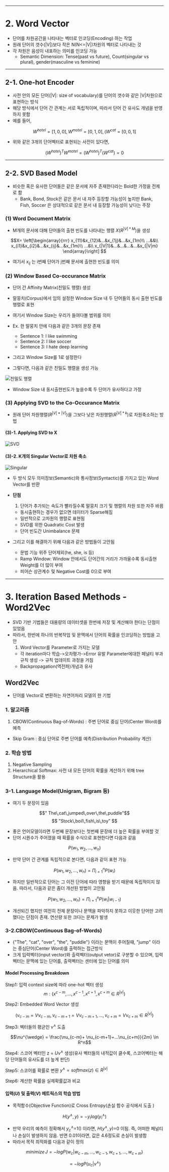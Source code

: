 
---

# 2. Word Vector

- 단어를 차원공간을 나타내는 벡터로 인코딩(Encoding) 하는 작업
- 원래 단어의 갯수(|V|)보다 작은 N(N<=|V|)차원의 벡터로 나타내는 것
- 각 차원은 음성이 내포하는 의미를 인코딩 가능
    - Semantic Dimension: Tense(past vs future), Count(singular vs plural), gender(masculine vs feminine)

---

## 2-1. One-hot Encoder

- 사전 안의 모든 단어(|V|: size of vocabulary)를 단어의 갯수와 같은 |V|차원으로 표현하는 방식
- 해당 방식에서 단어 간 관계는 서로 독립적이며, 따라서 단어 간 유사도 개념을 반영하지 못함
- 예를 들어, 

$$W^{hotel} = [1,0,0], W^{motel} = [0, 1, 0], (W^{cat} = [0, 0, 1]$$

- 위와 같은 3개의 단어벡터로 표현되는 사전이 있다면, 

$$ (W^{hotel})^{T}W^{motel} = (W^{hotel})^{T}(W^{cat})=0$$

---

## 2-2. SVD Based Model

- 비슷한 혹은 유사한 단어들은 같은 문서에 자주 존재한다라는 Bold한 가정을 전제로 함
    - Bank, Bond, Stock은 같은 문서 내 자주 등장할 가능성이 높지만 Bank, Fish, Soccer 은 상대적으로 같은 문서 내 등장할 가능성이 낮다는 주장

### (1) Word Document Matrix

- M개의 문서에 대해 단어들의 출현 빈도를 나타내는 행렬 $X (R^{|V|* M}$)을 생성

$$X=
\left[\begin{array}{rrr} 
x_{11}&x_{12}&...&x_{1j}&...&x_{1m}\\
...&&\\
x_{i1}&x_{i2}&...&x_{ij}&...&x_{1m}\\
...&\\
x_{|V|1}&...&...&...&...&x_{|V|m}
\end{array}\right]
$$


- 여기서 $x_{ij}$ 는 i번째 단어가 j번째 문서에 출현한 빈도를 의미

### (2) Window Based Co-occurance Matrix

- 단어 간 Affinity Matrix(친밀도 행렬) 생성
- 말뭉치(Corpus)에서 임의 설정한 Window Size 내 두 단어들의 동시 출현 빈도를 행렬로 표현
- 여기서 Window Size는 우리가 들여다볼 범위를 의미

- Ex. 한 말뭉치 안에 다음과 같은 3개의 문장 존재
    - Sentence 1: I like swimming
    - Sentence 2: I like soccer
    - Sentence 3: I hate deep learning
- 그리고 Window Size를 1로 설정한다

- 그렇다면, 다음과 같은 친밀도 행렬을 생성 가능

![친밀도 행렬](affinitymatrix.png)

- Window Size 내 동시출현빈도가 높을수록 두 단어가 유사하다고 가정

### (3) Applying SVD to the Co-Occurance Matrix

- 원래 단어 차원행렬($R^{|V|*|V|}$)을 그보다 낮은 차원행렬($R^{|V|*k}$)로 차원축소하는 방법

#### **(3)-1. Applying SVD to X**

![SVD](bySVD.jpg)

#### **(3)-2. K개의 Singular Vector로 차원 축소**

![Singular](bySingular.jpg)

- 두 방식 모두 의미정보(Semantic)와 통사정보(Syntactic)를 가지고 있는 Word Vector를 반환

- **단점**
    1. 단어가 추가되는 속도가 빨라질수록 말뭉치 크기 및 행렬의 차원 또한 자주 바뀜
    - 동시출현하는 경우가 없으면 데이터가 Sparse해짐
    - 일반적으로 고차원의 행렬로 표현됨
    - SVD를 위한 Quadratic Cost 발생
    - 단어 빈도간 Unimbalance 문제

- 그리고 이를 해결하기 위해 다음과 같은 방법들이 고안됨
    - 문법 기능 위주 단어제외(he, she, is 등)
    - Ramp Window: Window 안에서도 단어간의 거리가 가까울수록 동시출현 Weight를 더 많이 부여
    - 피어슨 상관계수 및 Negative Cost를 0으로 부여

---

# 3. Iteration Based Methods - Word2Vec

- SVD 기반 기법들은 대용량의 데이터셋을 한번에 저장 및 계산해야 한다는 단점이 있었음
- 따라서, 한번에 하나의 반복작업 및 문맥에서 단어의 확률을 인코딩하는 방법을 고안
    1. Word Vector를 Parameter로 가지는 모델
    - 각 iteration마다 학습->오차평가->Error 유발 Parameter에대한 페널티 부과 규칙 생성 -> 규칙 업데이트 과정을 거침
    - Backpropagation(역전파)개념과 유사

## Word2Vec

- 단어를 Vector로 변환하는 자연어처리 모델의 한 기법

### 1. 알고리즘

1. CBOW(Continuous Bag-of-Words) : 주변 단어로 중심 단어(Center Word)를 예측
- Skip Gram : 중심 단어로 주변 단어를 예측(Distribution Probability 계산)

### 2. 학습 방법

1. Negative Sampling
2. Hierarchical Softmax: 사전 내 모든 단어의 확률을 계산하기 위해 tree Structure을 활용

### 3-1. Language Model(Unigram, Bigram 등)

- 여기 두 문장이 있음

$$" The\,cat\,jumped\,over\,the\,puddle"$$
$$$$
$$ "Stock\,boil\,fish\,is\,toy" $$

- 좋은 언어모델이라면 두번째 문장보다는 첫번째 문장에 더 높은 확률을 부여할 것
- 단어 시퀀수가 주어졌을 때 확률을 수식으로 표현한다면 다음과 같음

$$
P(w_1, w_2, ..., w_n)
$$

- 만약 단어 간 관계를 독립적으로 본다면, 다음과 같이 표현 가능

$$P(w_1, w_2,..., w_n) = \Pi_{i=1}^{n}P(w_i) $$

- 하지만 일반적으로 단어는 그 이전 단어에 따라 영향을 받기 때문에 독립적이지 않음. 따라서, 다음과 같은 좀더 개선된 방법이 고안됨

$$P(w_1, w_2,..., w_n) = \Pi_{i=1}^{n}P(w_i|w_{i-1}) $$

- 개선되긴 했지만 여전히 전체 문장이나 문맥을 파악하지 못하고 이웃한 단어만 고려했다는 단점이 존재. 연산량 또한 크다는 문제가 발생

### 3-2.CBOW(Continuous Bag-of-Words)

- {"The", "cat", "over", "the", "puddle"} 이라는 문맥이 주어질때, "jump" 이라는 중심단어(Center Word)를 출력하는 접근방식
- 크게 입력벡터(input vector)와 출력벡터(output vetor)로 구분할 수 있으며, 입력벡터는 문맥에 있는 단어를, 출력벡터는 센터에 있는 단어를 의미

#### Model Processing Breakdown

Step1: 입력 context size에 따라 one-hot 벡터 생성
$$ m: (x^{c-m}, ..., x^{c-1}, x^{c+1}, x^{c+m} \in R^{|v|}) $$

Step2: Embedded Word Vector 생성

$$ (\nu_{c-m} = V\nu_{c-m}, \nu_{c-m+1} = V\nu_{c-m+1},..., \nu_{c+m} = V\nu_{c+m} \in R^{|v|}) $$

Step3: 벡터들의 평균인 $\nu^{\wedge}$ 도출

$$\nu^{\wedge} = \frac{\nu_{c-m}+ \nu_{c-m+1}+...\nu_{c+m}}{2m} \in R^n$$

Step4: 스코어 벡터인 z = $U\nu^{\wedge}$ 생성(유사 벡터들의 내적값이 클수록, 스코어벡터는 해당 단어들의 유사도를 더 높게 판단)

Step5: 스코어를 확률로 변환 $y^{\wedge} = softmax(z) \in R^{|v|}$

Step6: 계산한 확률을 실제확률값과 비교

#### 입력($U$) 및 출력($V$) 메트릭스의 학습 방법

- 목적함수(Objective Function)로 Cross Entropy(손실 함수 공식에서 도출 )

$$ H(y^{\wedge}, y) = -y_{i}log(y^{\wedge}_i) $$

- 만약 우리의 예측이 정확해서 $y^{\wedge}_c$=1() 이라면, $H(y^{\wedge}, y)$=0 이됨. 즉, 어떠한 페널티나 손실이 발생하지 않음. 반면 0.01이라면, 값은 4.6정도로 손실이 발생함
- 따라서 목적 최적화를 다음과 같이 정의

$$minimize\,J = -logP(w_c|w_{c-m}, ..., w_{c-1}, w_{c+1}, ..., w_{c+m})$$

$$= -logP(u_c|v^{\wedge})$$

